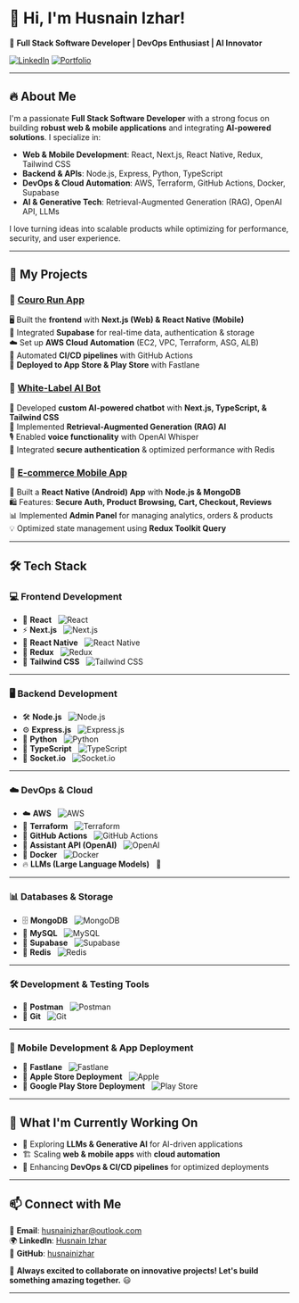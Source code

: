 # 👋 Hi, I'm Husnain Izhar!

🚀 **Full Stack Software Developer | DevOps Enthusiast | AI Innovator**

[![LinkedIn](https://img.shields.io/badge/LinkedIn-Husnain%20Izhar-blue?style=flat-square&logo=linkedin)](https://www.linkedin.com/in/husnainizhar/)
[![Portfolio](https://img.shields.io/badge/Portfolio-Visit-green?style=flat-square&logo=github)](https://github.com/husnainizhar)

---

## 🔥 About Me

I'm a passionate **Full Stack Software Developer** with a strong focus on building **robust web & mobile applications** and integrating **AI-powered solutions**. I specialize in:

- **Web & Mobile Development**: React, Next.js, React Native, Redux, Tailwind CSS
- **Backend & APIs**: Node.js, Express, Python, TypeScript
- **DevOps & Cloud Automation**: AWS, Terraform, GitHub Actions, Docker, Supabase
- **AI & Generative Tech**: Retrieval-Augmented Generation (RAG), OpenAI API, LLMs

I love turning ideas into scalable products while optimizing for performance, security, and user experience.

---

## 🚀 My Projects

### 🔹 [Couro Run App](#)
🖥️ Built the **frontend** with **Next.js (Web) & React Native (Mobile)**  
🔗 Integrated **Supabase** for real-time data, authentication & storage  
☁️ Set up **AWS Cloud Automation** (EC2, VPC, Terraform, ASG, ALB)  
🚀 Automated **CI/CD pipelines** with GitHub Actions  
📱 **Deployed to App Store & Play Store** with Fastlane  

### 🔹 [White-Label AI Bot](#)
🤖 Developed **custom AI-powered chatbot** with **Next.js, TypeScript, & Tailwind CSS**  
📌 Implemented **Retrieval-Augmented Generation (RAG) AI**  
🎙️ Enabled **voice functionality** with OpenAI Whisper  
🔐 Integrated **secure authentication** & optimized performance with Redis  

### 🔹 [E-commerce Mobile App](#)
📱 Built a **React Native (Android) App** with **Node.js & MongoDB**  
🛍️ Features: **Secure Auth, Product Browsing, Cart, Checkout, Reviews**  
📊 Implemented **Admin Panel** for managing analytics, orders & products  
💡 Optimized state management using **Redux Toolkit Query**  

---

## 🛠️ **Tech Stack**

### **💻 Frontend Development**
- 🚀 **React** &nbsp; ![React](https://img.shields.io/badge/React-20232A?style=flat-square&logo=react)  
- ⚡ **Next.js** &nbsp; ![Next.js](https://img.shields.io/badge/Next.js-black?style=flat-square&logo=next.js)  
- 📱 **React Native** &nbsp; ![React Native](https://img.shields.io/badge/React%20Native-20232A?style=flat-square&logo=react)  
- 🔄 **Redux** &nbsp; ![Redux](https://img.shields.io/badge/Redux-764ABC?style=flat-square&logo=redux)  
- 🎨 **Tailwind CSS** &nbsp; ![Tailwind CSS](https://img.shields.io/badge/TailwindCSS-38B2AC?style=flat-square&logo=tailwind-css)  

---

### **🖥️ Backend Development**
- 🛠️ **Node.js** &nbsp; ![Node.js](https://img.shields.io/badge/Node.js-339933?style=flat-square&logo=node.js)  
- ⚙️ **Express.js** &nbsp; ![Express.js](https://img.shields.io/badge/Express.js-000000?style=flat-square&logo=express)  
- 🐍 **Python** &nbsp; ![Python](https://img.shields.io/badge/Python-3776AB?style=flat-square&logo=python)  
- 📝 **TypeScript** &nbsp; ![TypeScript](https://img.shields.io/badge/TypeScript-007ACC?style=flat-square&logo=typescript)  
- 🔌 **Socket.io** &nbsp; ![Socket.io](https://img.shields.io/badge/Socket.io-010101?style=flat-square&logo=socket.io)  

---

### **☁️ DevOps & Cloud**
- ☁️ **AWS** &nbsp; ![AWS](https://img.shields.io/badge/AWS-FF9900?style=flat-square&logo=amazon-aws)  
- 📜 **Terraform** &nbsp; ![Terraform](https://img.shields.io/badge/Terraform-623CE4?style=flat-square&logo=terraform)  
- 🚀 **GitHub Actions** &nbsp; ![GitHub Actions](https://img.shields.io/badge/GitHub_Actions-2088FF?style=flat-square&logo=github-actions)  
- 🤖 **Assistant API (OpenAI)** &nbsp; ![OpenAI](https://img.shields.io/badge/OpenAI-412991?style=flat-square&logo=openai)  
- 🐳 **Docker** &nbsp; ![Docker](https://img.shields.io/badge/Docker-2496ED?style=flat-square&logo=docker)  
- 🔥 **LLMs (Large Language Models)** &nbsp; 🚀  

---

### **📊 Databases & Storage**
- 🗄️ **MongoDB** &nbsp; ![MongoDB](https://img.shields.io/badge/MongoDB-47A248?style=flat-square&logo=mongodb)  
- 💾 **MySQL** &nbsp; ![MySQL](https://img.shields.io/badge/MySQL-4479A1?style=flat-square&logo=mysql)  
- 📡 **Supabase** &nbsp; ![Supabase](https://img.shields.io/badge/Supabase-3ECF8E?style=flat-square&logo=supabase)  
- 🏃 **Redis** &nbsp; ![Redis](https://img.shields.io/badge/Redis-DC382D?style=flat-square&logo=redis)  

---

### **🛠️ Development & Testing Tools**
- 🧪 **Postman** &nbsp; ![Postman](https://img.shields.io/badge/Postman-FF6C37?style=flat-square&logo=postman)  
- 🔄 **Git** &nbsp; ![Git](https://img.shields.io/badge/Git-F05032?style=flat-square&logo=git)  

---

### **📱 Mobile Development & App Deployment**
- 🚀 **Fastlane** &nbsp; ![Fastlane](https://img.shields.io/badge/Fastlane-00F200?style=flat-square&logo=fastlane)  
- 🍏 **Apple Store Deployment** &nbsp; ![Apple](https://img.shields.io/badge/Apple_Store-000000?style=flat-square&logo=apple)  
- 🤖 **Google Play Store Deployment** &nbsp; ![Play Store](https://img.shields.io/badge/Play_Store-34A853?style=flat-square&logo=google-play)  

---

## 🎯 What I'm Currently Working On

- 🌟 Exploring **LLMs & Generative AI** for AI-driven applications
- 🏗️ Scaling **web & mobile apps** with **cloud automation**
- 📡 Enhancing **DevOps & CI/CD pipelines** for optimized deployments

---

## 📫 Connect with Me

📧 **Email**: husnainizhar@outlook.com  
🌍 **LinkedIn**: [Husnain Izhar](https://www.linkedin.com/in/husnainizhar/)  
📂 **GitHub**: [husnainizhar](https://github.com/husnainizhar)

🚀 **Always excited to collaborate on innovative projects! Let's build something amazing together.** 😃

---

